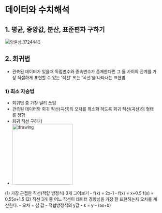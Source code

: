 # 데이터와 수치해석

## 1. 평균, 중앙값, 분산, 표준편차 구하기
![양윤상_1724443](https://user-images.githubusercontent.com/46489446/119249008-4b8c2700-bbd0-11eb-9677-aba78ad3fe1c.png)


## 2. 회귀법
- 관측된 데이터가 있을때 독립변수와 종속변수가 존재한다면 그 둘 사이의 관계를 가장 적절하게 표현할 수 있는 '직선' 또는 '곡선'을 나타내는 표현법


### 1) 최소 자승법
  - 회귀법 중 가장 널리 쓰임
  - 관측된 데이터와 회귀 직선(곡선)의 오차를 최소화 하도록 회귀 직선(곡선)의 형태를 정함
  - 회귀 직선 구하기
  - <img src="https://user-images.githubusercontent.com/46489446/119249325-9870fd00-bbd2-11eb-9f72-4b283a399e82.png" alt="drawing" width="200"/>
  (1) 가장 근접한 직선(적합 방정식) 3개 그어보기 
    - f(x) = 2x-1
    - f(x) = x+0.5
  f(x) = 0.55x+1.5
  (2) 직선 3개 중 어느 직선이 데이터 경향성을 가장 잘 표현하는지 오차를 계산한다.
    - 오차 = 참 값 - 적합방정식의 y값
    - ε = y - (ax+b)
    
